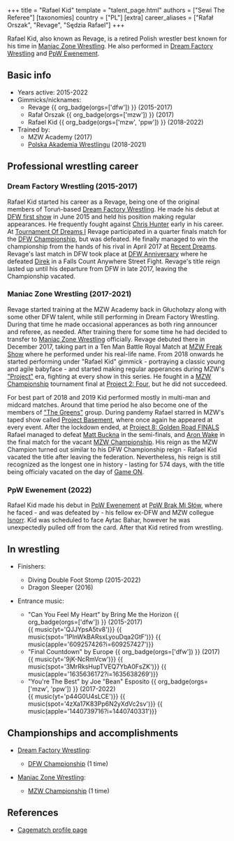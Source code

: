 +++
title = "Rafael Kid"
template = "talent_page.html"
authors = ["Sewi The Referee"]
[taxonomies]
country = ["PL"]
[extra]
career_aliases = ["Rafał Orszak", "Revage", "Sędzia Rafael"]
+++

Rafael Kid, also known as Revage, is a retired Polish wrestler best known for his time in [Maniac Zone Wrestling](@/o/mzw.md). He also performed in [Dream Factory Wrestling](@/o/dfw.md) and [PpW Ewenement](@/o/ppw.md).

## Basic info

* Years active: 2015-2022
* Gimmicks/nicknames:
  - Revage {{ org_badge(orgs=['dfw']) }} (2015-2017)
  - Rafał Orszak {{ org_badge(orgs=['mzw']) }} (2017)
  - Rafael Kid {{ org_badge(orgs=['mzw', 'ppw']) }} (2018-2022)
* Trained by:
  - MZW Academy (2017)
  - [Polska Akademia Wrestlingu](@/o/paw.md) (2018-2021)
 
## Professional wrestling career

### Dream Factory Wrestling (2015-2017)

Rafael Kid started his career as a Revage, being one of the original members of Toruń-based [Dream Factory Wrestling](@/o/dfw.md). He made his debut at [DFW first show](@/e/dfw/2015-06-20-dfw-showcase.md) in June 2015 and held his position making regular appearances. He frequently fought against [Chris Hunter](@/w/chris-hunter.md) early in his career. At [Tournament Of Dreams I](@/e/dfw/2016-06-11-dfw-tournament-of-dreams-1.md) Revage participated in a quarter finals match for the [DFW Championship](@/c/dfw-championship.md), but was defeated. He finally managed to win the championship from the hands of his rival in April 2017 at [Recent Dreams](@/e/dfw/2017-04-23-dfw-recent-dreams.md). Revage's last match in DFW took place at [DFW Anniversary](@/e/dfw/2017-09-30-dfw-anniversary.md) where he defeated [Direk](@/w/direk.md) in a Falls Count Anywhere Street Fight. Revage's title reign lasted up until his departure from DFW in late 2017, leaving the Championship vacated.

### Maniac Zone Wrestling (2017-2021)

Revage started training at the MZW Academy back in Głuchołazy along with some other DFW talent, while still performing in Dream Factory Wrestling. During that time he made occasional apperances as both ring announcer and referee, as needed. After training there for some time he had decided to transfer to [Maniac Zone Wrestling](@/o/mzw.md) officially. Revage debuted there in December 2017, taking part in a Ten Man Battle Royal Match at [MZW Freak Show](@/e/mzw/2017-12-02-mzw-freak-show.md) where he performed under his real-life name. From 2018 onwards he started performing under "Rafael Kid" gimmick - portraying a classic young and agile babyface - and started making regular apperances during MZW's ["Project"](@/e/mzw/2018-10-13-mzw-project-1-new-beginning.md) era, fighting at every show in this series. He fought in a [MZW Championship](@/c/mzw-championship.md) tournament final at [Project 2: Four](@/e/mzw/2018-12-08-mzw-project-2-four.md), but he did not succedeed. 

For best part of 2018 and 2019 Kid performed mostly in multi-man and midcard matches. Around that time period he also become one of the members of ["The Greens"](@/a/the-greens.md) group. During pandemy Rafael starred in MZW's taped show called [Project Basement](@/e/mzw/2021-03-18-mzw-project-basement-1.md), where once again he appeared at every event. After the lockdown ended, at [Project 8: Golden Road FINALS](@/e/mzw/2021-08-14-mzw-project-8-golden-road-finals.md) Rafael managed to defeat [Matt Buckna](@/w/matt-buckna.md) in the semi-finals, and [Aron Wake](@/w/aron-wake.md) in the final match for the vacant [MZW Championship](@/c/mzw-championship.md). His reign as the MZW Champion turned out similar to his DFW Championship reign - Rafael Kid vacated the title after leaving the federation. Nevertheless, his reign is still recognized as the longest one in history - lasting for 574 days, with the title being officialy vacated on the day of [Game ON](@/e/mzw/2023-03-11-mzw-game-on.md). 

### PpW Ewenement (2022)

Rafael Kid made his debut in [PpW Ewenement](@/o/ppw.md) at [PpW Brak Mi Słów](@/e/ppw/2022-09-10-ppw-brak-mi-slow.md), where he faced - and was defeated by - his fellow ex-DFW and MZW collegue [Isnorr](@/w/isnorr.md). Kid was scheduled to face Aytac Bahar, however he was unexpectedly pulled off from the card. After that Kid retired from wrestling.

## In wrestling

* Finishers:
  - Diving Double Foot Stomp (2015-2022)
  - Dragon Sleeper (2016)
 
* Entrance music:
  - "Can You Feel My Heart" by Bring Me the Horizon
 {{ org_badge(orgs=['dfw']) }} (2015-2017) <br>
 {{ music(yt='QJJYpsA5tv8')}}
 {{ music(spot='1PInWkBARsxLyouDqa2GtF')}}
 {{ music(apple='609257426?i=609257427')}}
  - "Final Countdown" by Europe
 {{ org_badge(orgs=['dfw']) }} (2017) <br>
 {{ music(yt='9jK-NcRmVcw')}}
 {{ music(spot='3MrRksHupTVEQ7YbA0FsZK')}}
 {{ music(apple='1635636172?i=1635638269')}}
  - "You're The Best" by Joe "Bean" Esposito
 {{ org_badge(orgs=['mzw', 'ppw']) }} (2017-2022) <br>
 {{ music(yt='p44G0U4sLCE')}}
 {{ music(spot='4zXa17K83Pp6N2yXdVc2sv')}}
 {{ music(apple='1440739716?i=1440740331')}}

## Championships and accomplishments

* [Dream Factory Wrestling](@/o/dfw.md):
  - [DFW Championship](@/c/dfw-championship.md) (1 time)

* [Maniac Zone Wrestling](@/o/mzw.md):
  - [MZW Championship](@/c/mzw-championship.md) (1 time)

## References

* [Cagematch profile page](https://www.cagematch.net/?id=2&nr=24692)
